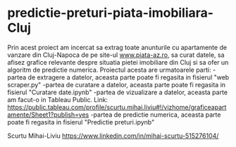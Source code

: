 # predictie-preturi-piata-imobiliara-Cluj
Prin acest proiect am incercat sa extrag toate anunturile cu apartamente de vanzare din Cluj-Napoca de pe site-ul www.piata-az.ro,
sa curat datele, sa afisez grafice relevante despre situatia pietei imobiliare din Cluj si sa ofer un algoritm de predictie
numerica.
Proiectul acesta are urmatoarele parti:
  -partea de extragere a datelor, aceasta parte poate fi regasita in fisierul "web scraper.py"
  -partea de curatare a datelor, aceasta parte poate fi regasita in fisierul "Curatare date.ipynb"
  -partea de vizualizare a datelor, aceasta parte am facut-o in Tableau Public. 
  Link: https://public.tableau.com/profile/scurtu.mihai.liviu#!/vizhome/graficeapartamente/Sheet1?publish=yes
  -partea de predictie numerica, aceasta parte poate fi regasita in fisierul "Predictie preturi.ipynb"

Scurtu Mihai-Liviu
https://www.linkedin.com/in/mihai-scurtu-515276104/
